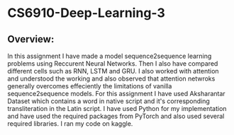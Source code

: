 # CS6910-Deep-Learning-3

## Overview:

In this assignment I have made a model sequence2sequence learning problems using Reccurent Neural Networks. Then I also have compared different cells such as RNN, LSTM and GRU. I also worked with attention and understood the working and also observed that attention netwroks generally overcomes effeciently the limitations of vanilla sequence2sequence models. For this assignment I have used Aksharantar Dataset which contains a word in native script and it's corresponding transliteration in the Latin script. I have used Python for my implementation and have used the required packages from PyTorch and also used several required libraries. I ran my code on kaggle.
